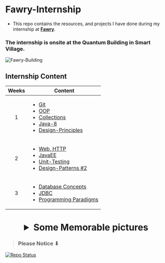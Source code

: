 # Fawry-Internship
- This repo contains the resources, and projects I have done during my internship at [**Fawry**](https://www.fawry.com/).

### The internship is onsite at the Quantum Building in Smart Village.

![Fawry-Building](https://github.com/user-attachments/assets/6ab0a7b4-9fa8-4356-8619-4f301e067296)

## Internship Content

<table>
  <thead>
    <tr>
      <th>Weeks</th>
      <th>Content</th>
    </tr>
  </thead>
  <tbody>
    <tr>
      <td align="center">1</td>
      <td>
        <ul>
          <li><a href="./Week-01/Git">Git</a></li>
          <li><a href="./Week-01/OOP">OOP</a></li>
          <li><a href="./Week-01/Collections">Collections</a></li>
          <li><a href="./Week-01/Java-8">Java-8</a></li>
          <li><a href="./Week-01/Design-Principles">Design-Principles</a></li>
        </ul>
      </td>
    </tr>
    <tr>
      <td align="center">2</td>
      <td>
        <ul>
          <li><a href="./Week-02/REST-API-Design">Web, HTTP</a></li>
          <li><a href="./Week-02/JakartaEE">JavaEE</a></li>
          <li><a href="./Week-02/Unit-Testing">Unit-Testing</a></li>
          <li><a href="./Week-02/Design-Patterns-2">Design-Patterns #2</a></li>
        </ul>
      </td>
    </tr>
    <tr>
      <td align="center">3</td>
      <td>
        <ul>
          <li><a href="./Week-03/Database-Concepts">Database Concepts</a></li>
          <li><a href="./Week-03/JDBC">JDBC</a></li>
          <li><a href="./Week-03/Programming-Paradigm">Programming Paradigms</a></li>
        </ul>
      </td>
    </tr>
  </tbody>
</table>

# <details align="center"><summary>Some Memorable pictures</summary>![fawry-pic](https://github.com/user-attachments/assets/0b6284b3-2fd5-4a1d-b3dc-9b3158daa768)</details>

> ### Please Notice ⬇
<a href="https://github.com/yousofkortam/Fawry-Internship">
    <img src="https://img.shields.io/badge/Repo%20Status-Under%20Development%20%E2%80%93%20Work%20in%20Progress-Dark%20Gray?labelColor=White&style=social&logo=github&link=https://github.com/yousofkortam/Fawry-Internship" alt="Repo Status" />
</a>
